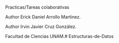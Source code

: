 
Practicas/Tareas colaborativas 

Author Erick Daniel Arrollo Martínez.

Author Irvin Javier Cruz González.

Facultad de Ciencias UNAM.# Estructuras-de-Datos


